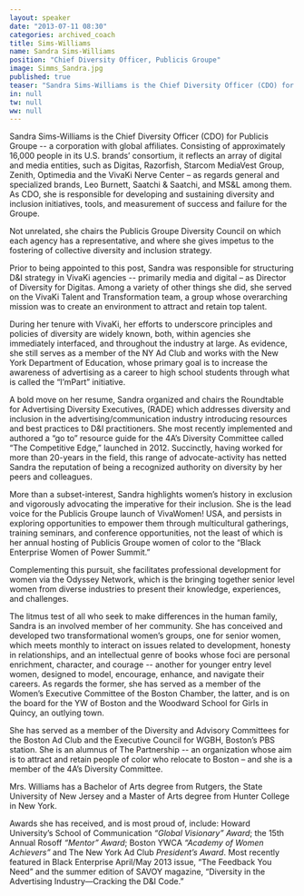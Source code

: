```yaml
---
layout: speaker
date: "2013-07-11 08:30"
categories: archived_coach
title: Sims-Williams
name: Sandra Sims-Williams
position: "Chief Diversity Officer, Publicis Groupe"
image: Simms_Sandra.jpg
published: true
teaser: "Sandra Sims-Williams is the Chief Diversity Officer (CDO) for Publicis Groupe -- a corporation with global affiliates."
in: null
tw: null
ww: null
---
```

Sandra Sims-Williams is the Chief Diversity Officer (CDO) for Publicis Groupe -- a corporation with global affiliates.  Consisting of approximately 16,000 people in its U.S. brands’ consortium, it reflects an array of digital and media entities, such as Digitas, Razorfish, Starcom MediaVest Group, Zenith, Optimedia and the VivaKi Nerve Center – as regards general and specialized brands, Leo Burnett, Saatchi & Saatchi, and MS&L among them. As CDO, she is responsible for developing and sustaining diversity and inclusion initiatives, tools, and measurement of success and failure for the Groupe.
 
Not unrelated, she chairs the Publicis Groupe Diversity Council on which each agency has a representative, and where she gives impetus to the fostering of collective diversity and inclusion strategy. 
 
Prior to being appointed to this post, Sandra was responsible for structuring D&I strategy in VivaKi agencies -- primarily media and digital – as Director of Diversity for Digitas.  Among a variety of other things she did, she served on the VivaKi Talent and Transformation team, a group whose overarching mission was to create an environment to attract and retain top talent.
 
During her tenure with VivaKi, her efforts to underscore principles and policies of diversity are widely known, both, within agencies she immediately interfaced, and throughout the industry at large.  As evidence, she still serves as a member of the NY Ad Club and works with the New York Department of Education, whose primary goal is to increase the awareness of advertising as a career to high school students through what is called the “I’mPart” initiative.  
 
A bold move on her resume, Sandra organized and chairs the Roundtable for Advertising Diversity Executives, (RADE) which addresses diversity and inclusion in the advertising/communication industry introducing resources and best practices to D&I practitioners.  She most recently  implemented and authored a “go to” resource guide for the 4A’s Diversity Committee called “The Competitive Edge,” launched in 2012.  Succinctly, having worked for more than 20-years in the field, this range of advocate-activity has netted Sandra the reputation of being a recognized authority on diversity by her peers and colleagues. 
 
More than a subset-interest, Sandra highlights women’s history in exclusion and vigorously advocating the imperative for their inclusion. She is the lead voice for the Publicis Groupe launch of VivaWomen! USA, and persists in exploring opportunities to empower them through multicultural gatherings, training seminars, and conference opportunities, not the least of which is her annual hosting of Publicis Groupe women of color to the “Black Enterprise Women of Power Summit.”  
 
Complementing this pursuit, she facilitates professional development for women via the Odyssey Network, which is the bringing together senior level women from diverse industries to present their knowledge, experiences, and challenges. 
 
The litmus test of all who seek to make differences in the human family, Sandra is an involved member of her community.  She has conceived and developed two transformational women’s groups, one for senior women, which meets monthly to interact on issues related to development, honesty in relationships, and an intellectual genre of books whose foci are personal enrichment, character, and courage -- another for younger entry level women, designed to model, encourage, enhance, and navigate their careers. As regards the former, she has served as a member of the Women’s Executive Committee of the Boston Chamber, the latter, and is on the board for the YW of Boston and the Woodward School for Girls in Quincy, an outlying town.  
 
She has served as a member of the Diversity and Advisory Committees for the Boston Ad Club and the Executive Council for WGBH, Boston’s PBS station.  She is an alumnus of The Partnership -- an organization whose aim is to attract and retain people of color who relocate to Boston – and she is a member of the 4A’s Diversity Committee. 
 
Mrs. Williams has a Bachelor of Arts degree from Rutgers, the State University of New Jersey and a Master of Arts degree from Hunter College in New York.
 
Awards she has received, and is most proud of, include: Howard University’s School of Communication _“Global Visionary” Award_; the 15th Annual Rosoff _“Mentor” Award_; Boston YWCA _“Academy of Women Achievers”_ and The New York Ad Club _President’s Award_. Most recently featured in Black Enterprise April/May 2013 issue, “The Feedback You Need” and the summer edition of SAVOY magazine, “Diversity in the Advertising Industry—Cracking the D&I Code.”
